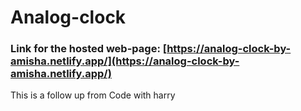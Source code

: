 # Analog-clock

### Link for the hosted web-page: [https://analog-clock-by-amisha.netlify.app/](https://analog-clock-by-amisha.netlify.app/)


This is a follow up from Code with harry

